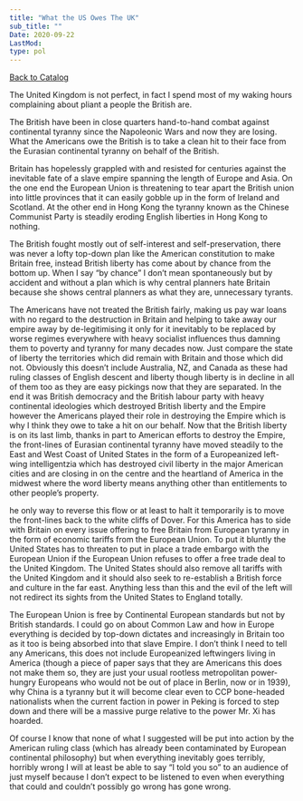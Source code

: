 ```yaml
---
title: "What the US Owes The UK"
sub_title: ""
Date: 2020-09-22
LastMod:
type: pol
---
```


[Back to Catalog](/)

The United Kingdom is not perfect, in fact I spend most of my waking hours complaining about pliant a people the British are.

The British have been in close quarters hand-to-hand combat against continental tyranny since the Napoleonic Wars and now they are losing. What the Americans owe the British is to take a clean hit to their face from the Eurasian continental tyranny on behalf of the British.

Britain has hopelessly grappled with and resisted for centuries against the inevitable fate of a slave empire spanning the length of Europe and Asia. On the one end the European Union is threatening to tear apart the British union into little provinces that it can easily gobble up in the form of Ireland and Scotland. At the other end in Hong Kong the tyranny known as the Chinese Communist Party is steadily eroding English liberties in Hong Kong to nothing.

The British fought mostly out of self-interest and self-preservation, there was never a lofty top-down plan like the American constitution to make Britain free, instead British liberty has come about by chance from the bottom up. When I say “by chance” I don’t mean spontaneously but by accident and without a plan which is why central planners hate Britain because she shows central planners as what they are, unnecessary tyrants.

The Americans have not treated the British fairly, making us pay war loans with no regard to the destruction in Britain and helping to take away our empire away by de-legitimising it only for it inevitably to be replaced by worse regimes everywhere with heavy socialist influences thus damning them to poverty and tyranny for many decades now. Just compare the state of liberty the territories which did remain with Britain and those which did not. Obviously this doesn’t include Australia, NZ, and Canada as these had ruling classes of English descent and liberty though liberty is in decline in all of them too as they are easy pickings now that they are separated. In the end it was British democracy and the British labour party with heavy continental ideologies which destroyed British liberty and the Empire however the Americans played their role in destroying the Empire which is why I think they owe to take a hit on our behalf. Now that the British liberty is on its last limb, thanks in part to American efforts to destroy the Empire, the front-lines of Eurasian continental tyranny have moved steadily to the East and West Coast of United States in the form of a Europeanized left-wing intelligentzia which has destroyed civil liberty in the major American cities and are closing in on the centre and the heartland of America in the midwest where the word liberty means anything other than entitlements to other people’s property.

he only way to reverse this flow or at least to halt it temporarily is to move the front-lines back to the white cliffs of Dover. For this America has to side with Britain on every issue offering to free Britain from European tyranny in the form of economic tariffs from the European Union. To put it bluntly the United States has to threaten to put in place a trade embargo with the European Union if the European Union refuses to offer a free trade deal to the United Kingdom. The United States should also remove all tariffs with the United Kingdom and it should also seek to re-establish a British force and culture in the far east. Anything less than this and the evil of the left will not redirect its sights from the United States to England totally.

The European Union is free by Continental European standards but not by British standards. I could go on about Common Law and how in Europe everything is decided by top-down dictates and increasingly in Britain too as it too is being absorbed into that slave Empire. I don’t think I need to tell any Americans, this does not include Europeanized leftwingers living in America (though a piece of paper says that they are Americans this does not make them so, they are just your usual rootless metropolitan power-hungry Europeans who would not be out of place in Berlin, now or in 1939), why China is a tyranny but it will become clear even to CCP bone-headed nationalists when the current faction in power in Peking is forced to step down and there will be a massive purge relative to the power Mr. Xi has hoarded.

Of course I know that none of what I suggested will be put into action by the American ruling class (which has already been contaminated by European continental philosophy) but when everything inevitably goes terribly, horribly wrong I will at least be able to say “I told you so” to an audience of just myself because I don’t expect to be listened to even when everything that could and couldn’t possibly go wrong has gone wrong.
